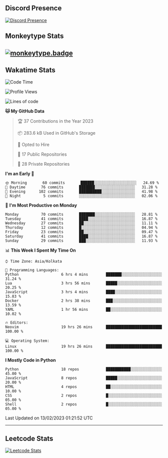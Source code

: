 ## Discord Presence
[![Discord Presence](https://lanyard.cnrad.dev/api/534981034400284712)](https://discord.com/users/534981034400284712)

## Monkeytype Stats
[![monkeytype.badge]][monkeytype]
---

## Wakatime Stats
<!--START_SECTION:waka-->
![Code Time](http://img.shields.io/badge/Code%20Time-466%20hrs%2056%20mins-blue)

![Profile Views](http://img.shields.io/badge/Profile%20Views-38-blue)

![Lines of code](https://img.shields.io/badge/From%20Hello%20World%20I%27ve%20Written-3%20Million%20lines%20of%20code-blue)

**🐱 My GitHub Data** 

> 🏆 37 Contributions in the Year 2023
 > 
> 📦 283.6 kB Used in GitHub's Storage 
 > 
> 💼 Opted to Hire
 > 
> 📜 17 Public Repositories 
 > 
> 🔑 28 Private Repositories  
 > 
**I'm an Early 🐤** 

```text
🌞 Morning       60 commits       ██████░░░░░░░░░░░░░░░░░░░   24.69 % 
🌆 Daytime       76 commits       ███████░░░░░░░░░░░░░░░░░░   31.28 % 
🌃 Evening      102 commits       ██████████░░░░░░░░░░░░░░░   41.98 % 
🌙 Night          5 commits       ░░░░░░░░░░░░░░░░░░░░░░░░░   02.06 % 

```
📅 **I'm Most Productive on Monday** 

```text
Monday          70 commits       ███████░░░░░░░░░░░░░░░░░░   28.81 % 
Tuesday         41 commits       ████░░░░░░░░░░░░░░░░░░░░░   16.87 % 
Wednesday       27 commits       ██░░░░░░░░░░░░░░░░░░░░░░░   11.11 % 
Thursday        12 commits       █░░░░░░░░░░░░░░░░░░░░░░░░   04.94 % 
Friday          23 commits       ██░░░░░░░░░░░░░░░░░░░░░░░   09.47 % 
Saturday        41 commits       ████░░░░░░░░░░░░░░░░░░░░░   16.87 % 
Sunday          29 commits       ███░░░░░░░░░░░░░░░░░░░░░░   11.93 % 

```


📊 **This Week I Spent My Time On** 

```text
⌚︎ Time Zone: Asia/Kolkata

💬 Programming Languages: 
Python                   6 hrs 4 mins        ███████░░░░░░░░░░░░░░░░░░   31.24 % 
Lua                      3 hrs 56 mins       █████░░░░░░░░░░░░░░░░░░░░   20.25 % 
JavaScript               3 hrs 4 mins        ████░░░░░░░░░░░░░░░░░░░░░   15.83 % 
Docker                   2 hrs 38 mins       ███░░░░░░░░░░░░░░░░░░░░░░   13.59 % 
YAML                     1 hr 56 mins        ██░░░░░░░░░░░░░░░░░░░░░░░   10.02 % 

🔥 Editors: 
Neovim                   19 hrs 26 mins      █████████████████████████   100.00 % 

💻 Operating System: 
Linux                    19 hrs 26 mins      █████████████████████████   100.00 % 

```

**I Mostly Code in Python** 

```text
Python                   18 repos            ███████████░░░░░░░░░░░░░░   45.00 % 
JavaScript               8 repos             █████░░░░░░░░░░░░░░░░░░░░   20.00 % 
HTML                     4 repos             ██░░░░░░░░░░░░░░░░░░░░░░░   10.00 % 
CSS                      2 repos             █░░░░░░░░░░░░░░░░░░░░░░░░   05.00 % 
Shell                    2 repos             █░░░░░░░░░░░░░░░░░░░░░░░░   05.00 % 

```



 Last Updated on 13/02/2023 01:21:52 UTC
<!--END_SECTION:waka-->
---

## Leetcode Stats
[![Leetcode Stats](https://leetcard.jacoblin.cool/Dhanus007?theme=dark&extension=activity&border=3&radius=30)](https://leetcode.com/Dhanus007)


[monkeytype.badge]: https://img.shields.io/endpoint?style=for-the-badge&url=https%3A%2F%2Fmonkeytype-badge-vhd5lan7mmhz.runkit.sh%3Fmessage%3D122wpm%26label%3Dmonkeytype%26logoVariant%3Done
[monkeytype]: https://monkeytype.com/profile/dhanus
